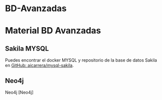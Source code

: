 # BD-Avanzadas
# Material BD Avanzadas

## Sakila MYSQL

Puedes encontrar el docker MYSQL y repositorio de la base de datos Sakila en [GitHub: aicarrera/mysql-sakila](https://github.com/aicarrera/mysql-sakila).



## Neo4j
Neo4j [Neo4j]
